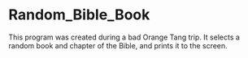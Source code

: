 # Random_Bible_Book

This program was created during a bad Orange Tang trip. It selects a random book and chapter of the Bible, and prints it to the screen.
